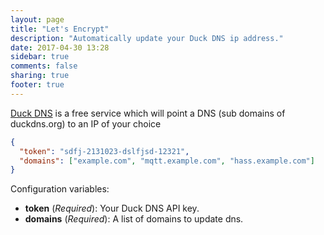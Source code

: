 ```yaml
---
layout: page
title: "Let's Encrypt"
description: "Automatically update your Duck DNS ip address."
date: 2017-04-30 13:28
sidebar: true
comments: false
sharing: true
footer: true
---
```


[Duck DNS](https://duckdns.org/) is a free service which will point a DNS (sub domains of duckdns.org) to an IP of your choice

```json
{
  "token": "sdfj-2131023-dslfjsd-12321",
  "domains": ["example.com", "mqtt.example.com", "hass.example.com"]
}
```

Configuration variables:

- **token** (*Required*): Your Duck DNS API key.
- **domains** (*Required*): A list of domains to update dns.
